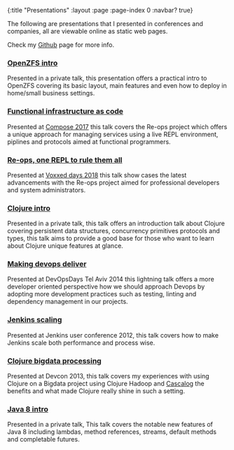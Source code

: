 {:title "Presentations"
 :layout :page
 :page-index 0
 :navbar? true}

The following are presentations that I presented in conferences and companies, all are viewable online as static web pages.

Check my [Github](https://github.com/narkisr) page for more info.

 <div class="row">
   <div class="col-md-4">
   <h3><a href="https://narkisr.github.io/openzfs-intro/index.html">OpenZFS intro</a></h3>
   <p>Presented in a private talk, this presentation offers a practical intro to OpenZFS covering its basic layout, main features and even how to deploy in home/small business settings.</p>
   </div>

   <div class="col-md-4">
   <h3><a href="https://re-ops.github.io/re-tro/index.html#/title">Functional infrastructure as code</a></h3>
   <p>Presented at <a href="http://www.composeconference.org/2017-melbourne/day-one-program/#ronen_narkis">Compose 2017</a> this talk covers the Re-ops project which offers a unique approach for managing services using a live REPL environment, piplines and protocols aimed at functional programmers. </p>
   </div>

   <div class="col-md-4">
   <h3><a href="https://re-ops.github.io/re-one/index.html#/title">Re-ops, one REPL to rule them all</a></h3>
   <p>Presented at <a href="https://voxxeddays.com/melbourne">Voxxed days 2018</a> this talk show cases the latest advancements with the Re-ops project aimed for professional developers and system administrators. </p>
   </div>
  </div>

 <div class="row">
   <div class="col-md-4">
   <h3><a href="http://narkisr.github.io/clojure-intro/#overview">Clojure intro</a></h3>
   <p>Presented in a private talk, this talk offers an introduction talk about Clojure covering persistent data structures, concurrency primitives protocols and types, this talk aims to provide a good base for those who want to learn about Clojure unique features at glance. </p>
   </div>


   <div class="col-md-4">
   <h3> <a href="http://narkisr.github.io/making-devops-deliver/#/1">Making devops deliver</a></h3>
   <p> Presented at DevOpsDays Tel Aviv 2014 this lightning talk offers a more developer oriented perspective how we should approach Devops by adopting more development practices such as testing, linting and dependency management in our projects.</p>
   </div>

   <div class="col-md-4">
   <h3><a href="http://narkisr.github.io/jenkins-scaling/index.html#title">Jenkins scaling</a></h3>
   <p>Presented at Jenkins user conference 2012, this talk covers how to make Jenkins scale both performance and process wise.</p>
   </div>
  </div>

  <div class="row">
  <div class="col-md-4">
   <h3><a href="http://narkisr.github.io/clojure-bigdata-processing/index.html#/">Clojure bigdata processing</a></h3>
   <p>Presented at Devcon 2013, this talk covers my experiences with using Clojure on a Bigdata project using Clojure Hadoop and <a href="http://cascalog.org/">Cascalog</a> the benefits and what made Clojure really shine in such a setting.</p>
   </div>

   <div class="col-md-4">
   <h3><a href="https://narkisr.github.io/java-8-intro/#/">Java 8 intro</a></h3>
   <p>Presented in a private talk, This talk covers the notable new features of Java 8 including lambdas, method references, streams, default methods and completable futures.</p>
   </div>

  </div>
